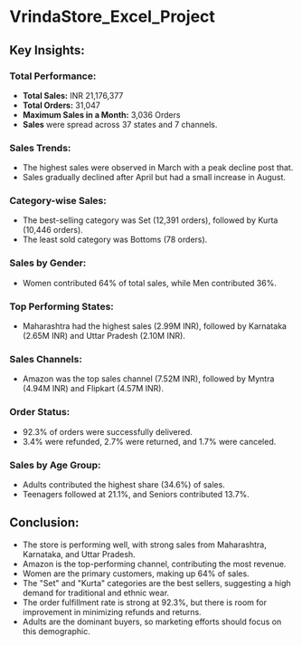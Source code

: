 # VrindaStore_Excel_Project

## Key Insights:
### Total Performance:
- **Total Sales:** INR 21,176,377
- **Total Orders:** 31,047
- **Maximum Sales in a Month:** 3,036 Orders
- **Sales** were spread across 37 states and 7 channels.
### Sales Trends:

- The highest sales were observed in March with a peak decline post that.
- Sales gradually declined after April but had a small increase in August.
### Category-wise Sales:

- The best-selling category was Set (12,391 orders), followed by Kurta (10,446 orders).
- The least sold category was Bottoms (78 orders).
### Sales by Gender:

- Women contributed 64% of total sales, while Men contributed 36%.
### Top Performing States:

- Maharashtra had the highest sales (2.99M INR), followed by Karnataka (2.65M INR) and Uttar Pradesh (2.10M INR).
### Sales Channels:

- Amazon was the top sales channel (7.52M INR), followed by Myntra (4.94M INR) and Flipkart (4.57M INR).
### Order Status:

- 92.3% of orders were successfully delivered.
- 3.4% were refunded, 2.7% were returned, and 1.7% were canceled.
### Sales by Age Group:

- Adults contributed the highest share (34.6%) of sales.
- Teenagers followed at 21.1%, and Seniors contributed 13.7%.
## Conclusion:
- The store is performing well, with strong sales from Maharashtra, Karnataka, and Uttar Pradesh.
- Amazon is the top-performing channel, contributing the most revenue.
- Women are the primary customers, making up 64% of sales.
- The "Set" and "Kurta" categories are the best sellers, suggesting a high demand for traditional and ethnic wear.
- The order fulfillment rate is strong at 92.3%, but there is room for improvement in minimizing refunds and returns.
- Adults are the dominant buyers, so marketing efforts should focus on this demographic.
